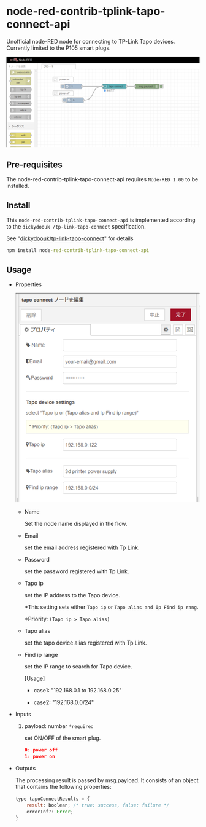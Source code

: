 # node-red-contrib-tplink-tapo-connect-api

Unofficial node-RED node for connecting to TP-Link Tapo devices. Currently limited to the P105 smart plugs.

![node](./figs/sample00.png)

## Pre-requisites

The node-red-contrib-tplink-tapo-connect-api requires `Node-RED 1.00` to be installed.

## Install

This `node-red-contrib-tplink-tapo-connect-api` is implemented according to the `dickydoouk
/tp-link-tapo-connect` specification.

See "[dickydoouk/tp-link-tapo-connect](https://github.com/dickydoouk/tp-link-tapo-connect)" for details

```cmd
npm install node-red-contrib-tplink-tapo-connect-api
```

## Usage

- Properties

  ![config](./figs/sample01.png)

  - Name

    Set the node name displayed in the flow.

  - Email

    set the email address registered with Tp Link.

  - Password

    set the password registered with Tp Link.

  - Tapo ip

    set the IP address to the Tapo device.

    *This setting sets either `Tapo ip` or `Tapo alias and Ip Find ip rang`.

    *Priority: `(Tapo ip > Tapo alias)`

  - Tapo alias

    set the tapo device alias registered with Tp Link.

  - Find ip range

    set the IP range to search for Tapo device.

    [Usage]

    - case1: "192.168.0.1 to 192.168.0.25"

    - case2: "192.168.0.0/24"

- Inputs

    1) payload: numbar `*required`

        set ON/OFF of the smart plug.

        ```json
        0: power off
        1: power on
        ```

- Outputs

    The processing result is passed by msg.payload. It consists of an object that contains the following properties:

    ```javascript
    type tapoConnectResults = {
        result: boolean; /* true: success, false: failure */
        errorInf?: Error;
    }
    ```
